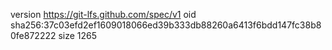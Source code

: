 version https://git-lfs.github.com/spec/v1
oid sha256:37c03efd2ef1609018066ed39b333db88260a6413f6bdd147fc38b80fe872222
size 1265
